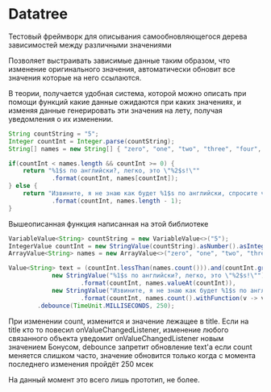 # Datatree
Тестовый фреймворк для описывания самообновляющегося дерева зависимостей между различными значениями

Позволяет выстраивать зависимые данные таким образом, что изменение оригинального значения, автоматически обновит все значения которые на него ссылаются.

В теории, получается удобная система, которой можно описать при помощи функций какие данные ожидаются при каких значениях, и изменяя данные генерировать эти значения на лету, получая уведомления о их изменении.

```java
String countString = "5";
Integer countInt = Integer.parse(countString);
String[] names = new String[] { "zero", "one", "two", "three", "four", "five", "six", "seven", "eight", "nine", "ten" };

if(countInt < names.length && countInt >= 0) {
    return "%1$s по английски?, легко, это \"%2$s!\""
            .format(countInt, names[countInt]);
} else {
    return "Извините, я не знаю как будет %1$s по английски, спросите что нибудь в диапазоне от 0 до %2$s"
            .format(countInt, names.length - 1);
}
```

Вышеописанная функция написанная на этой библиотеке

```java
VariableValue<String> countString = new VariableValue<>("5");
IntegerValue countInt = new StringValue(countString).asNumber().asInteger().withNullValueAs(0);
ArrayValue<String> names = new ArrayValue<>("zero", "one", "two", "three", "four", "five","six", "seven", "eight", "nine", "ten");

Value<String> text = (countInt.lessThan(names.count())).and(countInt.greaterThanOrEquals(0)).asCondition(
            new StringValue("%1$s по английски?, легко, это \"%2$s!\"")
                    .format(countInt, names.valueAt(countInt)),
            new StringValue("Извините, я не знаю как будет %1$s по английски, спросите что нибудь в диапазоне от 0 до %2$s")
                    .format(countInt, names.count().withFunction(v -> v - 1)))
        .debounce(TimeUnit.MILLISECONDS, 250);
```

При изменении count, изменится и значение лежащее в title.
Если на title кто то повесил onValueChangedListener, изменение любого связанного объекта уведомит onValueChangedListener новым значением
Бонусом, debounce запретит обновление text'а если count меняется слишком часто, значение обновится только когда с момента последнего изменения пройдёт 250 мсек

На данный момент это всего лишь прототип, не более.
